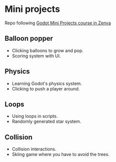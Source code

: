 # Mini projects

Repo following [Godot Mini Projects course in Zenva](https://academy.zenva.com/course/godot-4-mini-projects/)

## Balloon popper
- Clicking balloons to grow and pop.
- Scoring system with UI.

## Physics
- Learning Godot's physics system.
- Clicking to push a player around.

## Loops
- Using loops in scripts.
- Randomly generated star system.

## Collision
- Collision interactions.
- Skiing game where you have to avoid the trees.